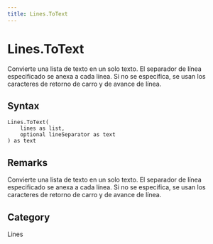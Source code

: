 ```yaml
---
title: Lines.ToText
---
```


# Lines.ToText


Convierte una lista de texto en un solo texto.  El separador de línea especificado se anexa a cada línea.  Si no se especifica, se usan los caracteres de retorno de carro y de avance de línea.


## Syntax

```powerquery
Lines.ToText(
    lines as list,
    optional lineSeparator as text
) as text
```


## Remarks

Convierte una lista de texto en un solo texto.  El separador de línea especificado se anexa a cada línea.  Si no se especifica, se usan los caracteres de retorno de carro y de avance de línea.



## Category
Lines
